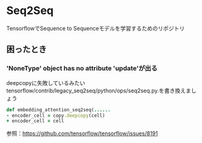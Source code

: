 # Seq2Seq
TensorflowでSequence to Sequenceモデルを学習するためのリポジトリ

## 困ったとき

### 'NoneType' object has no attribute 'update'が出る
deepcopyに失敗しているみたい
tensorflow/contrib/legacy_seq2seq/python/ops/seq2seq.py.を書き換えましょう

```ruby:qiita.rb
def embedding_attention_seq2seq(......
- encoder_cell = copy.deepcopy(cell)
+ encoder_cell = cell
```

参照：https://github.com/tensorflow/tensorflow/issues/8191
